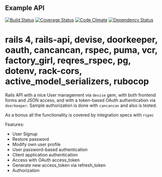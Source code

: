 Example API
-------------

[![Build Status](https://travis-ci.org/putneyj/devise-doorkeeper-cancan-api-example.svg?branch=master)](https://travis-ci.org/putneyj/devise-doorkeeper-cancan-api-example) [![Coverage Status](https://coveralls.io/repos/github/putneyj/devise-doorkeeper-cancan-api-example/badge.svg?branch=master)](https://coveralls.io/github/putneyj/devise-doorkeeper-cancan-api-example?branch=master) [![Code Climate](https://codeclimate.com/github/putneyj/devise-doorkeeper-cancan-api-example/badges/gpa.svg)](https://codeclimate.com/github/putneyj/devise-doorkeeper-cancan-api-example) [![Dependency Status](https://gemnasium.com/badges/github.com/putneyj/devise-doorkeeper-cancan-api-example.svg)](https://gemnasium.com/github.com/putneyj/devise-doorkeeper-cancan-api-example)

# rails 4, rails-api, devise, doorkeeper, oauth, cancancan, rspec, puma, vcr, factory_girl, reqres_rspec, pg, dotenv, rack-cors, active_model_serializers, rubocop

Rails API with a nice User management
via `devise` gem, with both frontend forms and JSON access, and with a
token-based OAuth authentication via `doorkeeper`. Sample authorization is done
with `cancancan` and also is tested.

As a bonus all the functionality is covered by integration specs with `rspec`

Features:

* User Signup
* Restore password
* Modify own user profile
* User password-based authentication
* Client application authentication
* Access with OAuth access_token
* Generate new access_token via refresh_token
* Authorization
